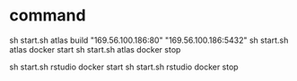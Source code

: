 # command 
sh start.sh atlas build "169.56.100.186:80" "169.56.100.186:5432"
sh start.sh atlas docker start
sh start.sh atlas docker stop

sh start.sh rstudio docker start
sh start.sh rstudio docker stop

